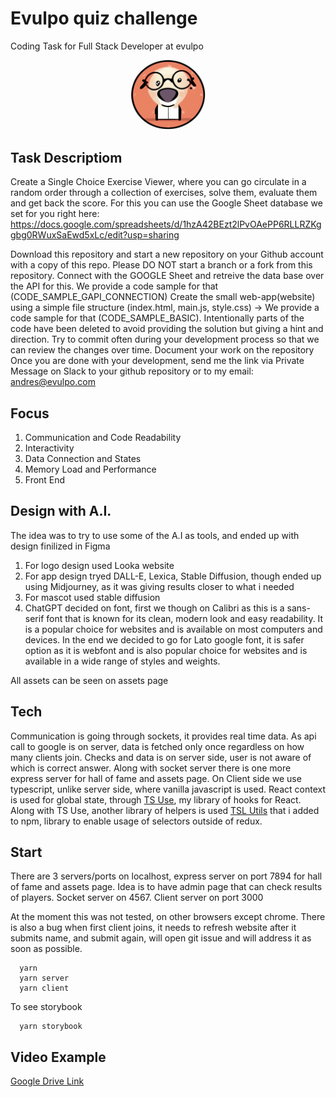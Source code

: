 # Evulpo quiz challenge

Coding Task for Full Stack Developer at evulpo

<div align="center">
   <img alt="Wolfie" src="./assets/mascot.png" width="120" />
</div>

## Task Descriptiom

Create a Single Choice Exercise Viewer, where you can go circulate in a random order through a collection of exercises, solve them, evaluate them and get back the score. For this you can use the Google Sheet database we set for you right here: https://docs.google.com/spreadsheets/d/1hzA42BEzt2lPvOAePP6RLLRZKggbg0RWuxSaEwd5xLc/edit?usp=sharing

Download this repository and start a new repository on your Github account with a copy of this repo. Please DO NOT start a branch or a fork from this repository.
Connect with the GOOGLE Sheet and retreive the data base over the API for this. We provide a code sample for that (CODE_SAMPLE_GAPI_CONNECTION)
Create the small web-app(website) using a simple file structure (index.html, main.js, style.css) -> We provide a code sample for that (CODE_SAMPLE_BASIC). Intentionally parts of the code have been deleted to avoid providing the solution but giving a hint and direction.
Try to commit often during your development process so that we can review the changes over time.
Document your work on the repository
Once you are done with your development, send me the link via Private Message on Slack to your github repository or to my email: andres@evulpo.com

## Focus

1. Communication and Code Readability
2. Interactivity
3. Data Connection and States
4. Memory Load and Performance
5. Front End

## Design with A.I.

The idea was to try to use some of the A.I as tools, and ended up with design finilized in Figma

1. For logo design used Looka website
2. For app design tryed DALL-E, Lexica, Stable Diffusion, though ended up using Midjourney, as it was giving results closer to what i needed
3. For mascot used stable diffusion
4. ChatGPT decided on font, first we though on Calibri as this is a sans-serif font that is known for its clean, modern look and easy readability. It is a popular choice for websites and is available on most computers and devices. In the end we decided to go for Lato google font, it is safer option as it is webfont and is also popular choice for websites and is available in a wide range of styles and weights.

All assets can be seen on assets page

## Tech

Communication is going through sockets, it provides real time data. As api call to google is on server, data is fetched only once regardless on how many clients join. Checks and data is on server side, user is not aware of which is correct answer. Along with socket server there is one more express server for hall of fame and assets page. On Client side we use typescript, unlike server side, where vanilla javascript is used. React context is used for global state, through <a href="https://www.npmjs.com/package/ts-use" target="_blank">TS Use</a>, my library of hooks for React. Along with TS Use, another library of helpers is used <a href="https://www.npmjs.com/package/tsl-utils" target="_blank">TSL Utils</a> that i added to npm, library to enable usage of selectors outside of redux.

## Start

There are 3 servers/ports on localhost, express server on port 7894 for hall of fame and assets page. Idea is to have admin page that can check results of players. Socket server on 4567. Client server on port 3000

At the moment this was not tested, on other browsers except chrome. There is also a bug when first client joins, it needs to refresh website after it submits name, and submit again, will open git issue and will address it as soon as possible.

```
  yarn
  yarn server
  yarn client
```

To see storybook

```
  yarn storybook
```

## Video Example

<a href="https://drive.google.com/file/d/1Qra5O23RKHaLY0OmD2SCqVeJeiI8UzWY/view?usp=sharing" target="_blank">
  Google Drive Link
</a>
